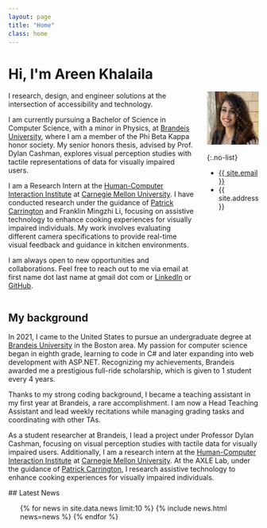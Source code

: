 ```yaml
---
layout: page
title: "Home"
class: home
---
```


# Hi, I'm Areen Khalaila

<div class="columns" markdown="1">

<div class="intro" markdown="1">
I research, design, and engineer solutions at the intersection of accessibility and technology.

I am currently pursuing a Bachelor of Science in Computer Science, with a minor in Physics, at [Brandeis University](https://www.brandeis.edu/), where I am a member of the Phi Beta Kappa honor society. My senior honors thesis, advised by Prof. Dylan Cashman, explores visual perception studies with tactile representations of data for visually impaired users.

I am a Research Intern at the [Human-Computer Interaction Institute](https://hcii.cmu.edu/) at [Carnegie Mellon University](https://www.cmu.edu/). I have conducted research under the guidance of [Patrick Carrington](https://www.patrickcarrington.com/) and Franklin Mingzhi Li, focusing on assistive technology to enhance cooking experiences for visually impaired individuals. My work involves evaluating different camera specifications to provide real-time visual feedback and guidance in kitchen environments.

I am always open to new opportunities and collaborations. Feel free to reach out to me via email at first name dot last name at gmail dot com or [LinkedIn](https://www.linkedin.com/in/areenkh) or [GitHub](https://github.com/areenkh).

<!-- Upcoming: Adobe, Atlassian?, Highcharts, UW-Madison's WGNHS, ?? -->

</div>

<div class="me" markdown="1">
<picture>
  <source srcset='/images/areenkh.png' type='image/png' />
  <img
    src='/images/areenkh.png'
    alt="this is me smiling, wearing a white top and a black blazer on top">
</picture>

{:.no-list}
* <a href="mailto:{{ site.email }}">{{ site.email }}</a>
* {{ site.address }}
</div>

</div>

<!-- ## Featured <a href="{{ "/projects/" | relative_url }}">Projects</a>

<div class="featured-projects">
  {% assign sorted_projects = site.data.projects | sort: 'highlight' %}
  {% for project in sorted_projects %}
    {% if project.highlight %}
      {% include project.html project=project %}
    {% endif %}
  {% endfor %}
</div>
<a href="{{ "/projects/" | relative_url }}" class="button">
  <i class="fas fa-chevron-circle-right"></i>
  Show More Projects
</a> -->

<!-- ## Featured <a href="{{ "/publications/" | relative_url }}">Publications</a>

<div class="featured-publications">
  {% assign sorted_publications = site.publications | sort: 'year' | reverse %}
  {% for pub in sorted_publications %}
    {% if pub.highlight %}
      <a href="{{ pub.html }}" class="publication">
        <strong>{{ pub.title }}</strong>
        <span class="authors">{% for author in pub.authors %}{{ author }}{% unless forloop.last %}, {% endunless %}{% endfor %}</span>.
        <i>{% if pub.venue %}{{ pub.venue }}, {% endif %}{{ pub.year }}</i>.
        {% for award in pub.awards %}<br/><span class="award"><i class="fas fa-{% if award == "Best Paper Award" %}trophy{% else %}award{% endif %}" aria-hidden="true"></i> {{ award }}</span>{% endfor %}
      </a>
    {% endif %}
  {% endfor %}
</div>

<a href="{{ "/publications/" | relative_url }}" class="button">
  <i class="fas fa-chevron-circle-right"></i>
  Show All Publications
</a> -->

## My background

<div class="intro" markdown="1">

In 2021, I came to the United States to pursue an undergraduate degree at [Brandeis University](https://www.brandeis.edu/) in the Boston area. My passion for computer science began in eighth grade, learning to code in C# and later expanding into web development with ASP.NET. Recognizing my achievements, Brandeis awarded me a prestigious full-ride scholarship, which is given to 1 student every 4 years.

Thanks to my strong coding background, I became a teaching assistant in my first year at Brandeis, a rare accomplishment. I am now a Head Teaching Assistant and lead weekly recitations while managing grading tasks and coordinating with other TAs.

As a student researcher at Brandeis, I lead a project under Professor Dylan Cashman, focusing on visual perception studies with tactile data for visually impaired users. Additionally, I am a research intern at the [Human-Computer Interaction Institute](https://hcii.cmu.edu/) at [Carnegie Mellon University](https://www.cmu.edu/). At the AXLE Lab, under the guidance of [Patrick Carrington](https://www.patrickcarrington.com/), I research assistive technology to enhance cooking experiences for visually impaired individuals.

<!-- Upcoming: Adobe, Atlassian?, Highcharts, UW-Madison's WGNHS, ?? -->


</div>

<div class="news-travel" markdown="1">

<div class="news" markdown="1">
## Latest News

<ul>
{% for news in site.data.news limit:10 %}
  {% include news.html news=news %}
{% endfor %}
</ul>

</div>

<!-- <div class="travel" markdown="1">
## Latest Visits

<table>
<tbody>
{% assign future_travel = site.data.travel | where_exp:'item','item.start == null' %}
{% for travel in future_travel %}
  {% include travel.html travel=travel %}
{% endfor %}
{% assign sorted_travel = site.data.travel | where_exp:'item','item.start' | sort: 'start' | reverse %}
{% for travel in sorted_travel limit:10 %}
  {% include travel.html travel=travel %}
{% endfor %}
</tbody>
</table>

</div> -->

</div>
